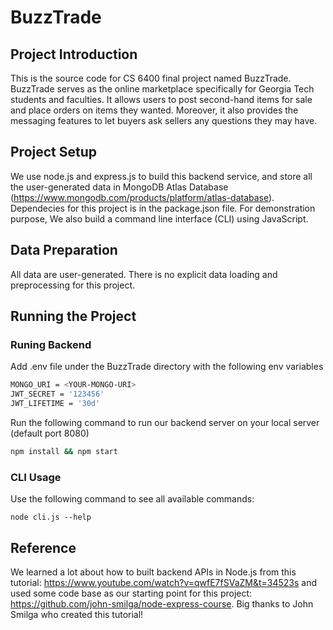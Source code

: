 # BuzzTrade

## Project Introduction

This is the source code for CS 6400 final project named BuzzTrade. BuzzTrade serves as the online marketplace specifically for Georgia Tech students and faculties. It allows users to post second-hand items for sale and place orders on items they wanted. Moreover, it also provides the messaging features to let buyers ask sellers any questions they may have.

## Project Setup

We use node.js and express.js to build this backend service, and store all the user-generated data in MongoDB Atlas Database (https://www.mongodb.com/products/platform/atlas-database). Dependecies for this project is in the package.json file. For demonstration purpose, We also build a command line interface (CLI) using JavaScript.

## Data Preparation

All data are user-generated. There is no explicit data loading and preprocessing for this project.

## Running the Project

### Runing Backend

Add .env file under the BuzzTrade directory with the following env variables

```bash
MONGO_URI = <YOUR-MONGO-URI>
JWT_SECRET = '123456'
JWT_LIFETIME = '30d'
```

Run the following command to run our backend server on your local server (default port 8080)

```bash
npm install && npm start
```

### CLI Usage

Use the following command to see all available commands:

```
node cli.js --help
```

## Reference

We learned a lot about how to built backend APIs in Node.js from this tutorial: https://www.youtube.com/watch?v=qwfE7fSVaZM&t=34523s and used some code base as our starting point for this project: https://github.com/john-smilga/node-express-course. Big thanks to John Smilga who created this tutorial!
